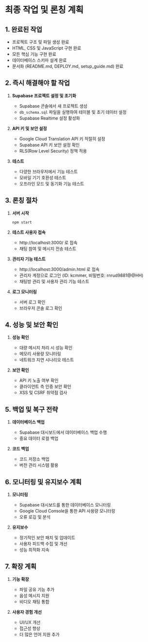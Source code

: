 # 최종 작업 및 론칭 계획

## 1. 완료된 작업
- 프로젝트 구조 및 파일 생성 완료
- HTML, CSS 및 JavaScript 구현 완료
- 모든 핵심 기능 구현 완료
- 데이터베이스 스키마 설계 완료
- 문서화 (README.md, DEPLOY.md, setup_guide.md) 완료

## 2. 즉시 해결해야 할 작업
1. **Supabase 프로젝트 설정 및 초기화**
   - Supabase 콘솔에서 새 프로젝트 생성
   - `db_schema.sql` 파일을 실행하여 테이블 및 초기 데이터 설정
   - Supabase Realtime 설정 활성화

2. **API 키 및 보안 설정**
   - Google Cloud Translation API 키 적절히 설정
   - Supabase API 키 보안 설정 확인
   - RLS(Row Level Security) 정책 적용

3. **테스트**
   - 다양한 브라우저에서 기능 테스트
   - 모바일 기기 호환성 테스트
   - 오프라인 모드 및 동기화 기능 테스트

## 3. 론칭 절차
1. **서버 시작**
   ```bash
   npm start
   ```

2. **테스트 사용자 접속**
   - http://localhost:3000/ 로 접속
   - 채팅 참여 및 메시지 전송 테스트

3. **관리자 기능 테스트**
   - http://localhost:3000/admin.html 로 접속
   - 관리자 계정으로 로그인 (ID: kcmmer, 비밀번호: rnrud9881@@HH)
   - 채팅방 관리 및 사용자 관리 기능 테스트

4. **로그 모니터링**
   - 서버 로그 확인
   - 브라우저 콘솔 로그 확인

## 4. 성능 및 보안 확인
1. **성능 확인**
   - 대량 메시지 처리 시 성능 확인
   - 메모리 사용량 모니터링
   - 네트워크 지연 시나리오 테스트

2. **보안 확인**
   - API 키 노출 여부 확인
   - 클라이언트 측 인증 보안 확인
   - XSS 및 CSRF 취약점 검사

## 5. 백업 및 복구 전략
1. **데이터베이스 백업**
   - Supabase 대시보드에서 데이터베이스 백업 수행
   - 중요 데이터 로컬 백업

2. **코드 백업**
   - 코드 저장소 백업
   - 버전 관리 시스템 활용

## 6. 모니터링 및 유지보수 계획
1. **모니터링**
   - Supabase 대시보드를 통한 데이터베이스 모니터링
   - Google Cloud Console을 통한 API 사용량 모니터링
   - 오류 로깅 및 분석

2. **유지보수**
   - 정기적인 보안 패치 및 업데이트
   - 사용자 피드백 수집 및 개선
   - 성능 최적화 지속

## 7. 확장 계획
1. **기능 확장**
   - 파일 공유 기능 추가
   - 음성 메시지 지원
   - 비디오 채팅 통합

2. **사용자 경험 개선**
   - UI/UX 개선
   - 접근성 향상
   - 더 많은 언어 지원 추가